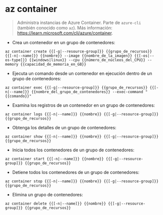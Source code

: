# az container

> Administra instancias de Azure Container.
> Parte de `azure-cli` (también conocido como `az`).
> Más información: <https://learn.microsoft.com/cli/azure/container>.

- Crea un contenedor en un grupo de contenedores:

`az container create {{[-g|--resource-group]}} {{grupo_de_recursos}} {{[-n|--name]}} {{nombre}} --image {{nombre_de_la_imagen}} {{[-os|--os-type]}} {{windows|linux}} --cpu {{número_de_núcleos_del_CPU}} --memory {{capacidad_de_memoria_en_GB}}`

- Ejecuta un comando desde un contenedor en ejecución dentro de un grupo de contenedores:

`az container exec {{[-g|--resource-group]}} {{grupo_de_recursos}} {{[-n|--name]}} {{nombre_del_grupo_de_contenedores}} --exec-command "{{comando}}"`

- Examina los registros de un contenedor en un grupo de contenedores:

`az container logs {{[-n|--name]}} {{nombre}} {{[-g|--resource-group]}} {{grupo_de_recursos}}`

- Obtenga los detalles de un grupo de contenedores:

`az container show {{[-n|--name]}} {{nombre}} {{[-g|--resource-group]}} {{grupo_de_recursos}}`

- Inicia todos los contenedores de un grupo de contenedores:

`az container start {{[-n|--name]}} {{nombre}} {{[-g|--resource-group]}} {{grupo_de_recursos}}`

- Detiene todos los contenedores de un grupo de contenedores:

`az container stop {{[-n|--name]}} {{nombre}} {{[-g|--resource-group]}} {{grupo_de_recursos}}`

- Elimina un grupo de contenedores:

`az container delete {{[-n|--name]}} {{nombre}} {{[-g|--resource-group]}} {{grupo_de_recursos}}`
